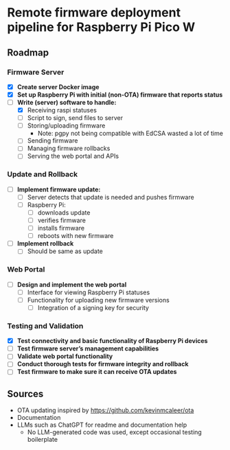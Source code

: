# Remote firmware deployment pipeline for Raspberry Pi Pico W

## Roadmap

### Firmware Server

- [x] **Create server Docker image**
- [x] **Set up Raspberry Pi with initial (non-OTA) firmware that reports status**
- [ ] **Write (server) software to handle:**
  - [x] Receiving raspi statuses
  - [ ] Script to sign, send files to server
  - [ ] Storing/uploading firmware
    - Note: pgpy not being compatible with EdCSA wasted a lot of time
  - [ ] Sending firmware
  - [ ] Managing firmware rollbacks
  - [ ] Serving the web portal and APIs

### Update and Rollback

- [ ] **Implement firmware update:**
  - [ ] Server detects that update is needed and pushes firmware
  - [ ] Raspberry Pi:
    - [ ] downloads update
    - [ ] verifies firmware
    - [ ] installs firmware
    - [ ] reboots with new firmware
- [ ] **Implement rollback**
  - [ ] Should be same as update

### Web Portal

- [ ] **Design and implement the web portal**
  - [ ] Interface for viewing Raspberry Pi statuses
  - [ ] Functionality for uploading new firmware versions
    - [ ] Integration of a signing key for security

### Testing and Validation

- [x] **Test connectivity and basic functionality of Raspberry Pi devices**
- [ ] **Test firmware server’s management capabilities**
- [ ] **Validate web portal functionality**
- [ ] **Conduct thorough tests for firmware integrity and rollback**
- [ ] **Test firmware to make sure it can receive OTA updates**

## Sources
- OTA updating inspired by https://github.com/kevinmcaleer/ota
- Documentation
- LLMs such as ChatGPT for readme and documentation help
  - No LLM-generated code was used, except occasional testing boilerplate
